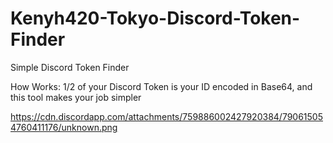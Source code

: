 # Kenyh420-Tokyo-Discord-Token-Finder
Simple Discord Token Finder

How Works:
  1/2 of your Discord Token is your ID encoded in Base64, and this tool makes your job simpler

https://cdn.discordapp.com/attachments/759886002427920384/790615054760411176/unknown.png
